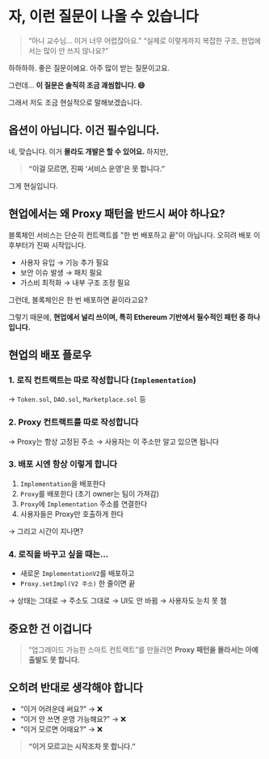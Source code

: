 # 자, 이런 질문이 나올 수 있습니다

> “아니 교수님... 이거 너무 어렵잖아요.”
> “실제로 이렇게까지 복잡한 구조, 현업에서는 많이 안 쓰지 않나요?”

하하하하.
좋은 질문이에요.
아주 많이 받는 질문이고요.

그런데…
**이 질문은 솔직히 조금 괘씸합니다. 😄**

그래서 저도 조금 현실적으로 말해보겠습니다.

## 옵션이 아닙니다. 이건 **필수입니다.**

네, 맞습니다.
이거 **몰라도 개발은 할 수 있어요.**
하지만,

> **“이걸 모르면, 진짜 ‘서비스 운영’은 못 합니다.”**

그게 현실입니다.

## 현업에서는 왜 Proxy 패턴을 반드시 써야 하나요?

블록체인 서비스는 단순히 컨트랙트를 "한 번 배포하고 끝"이 아닙니다.
오히려 배포 이후부터가 진짜 시작입니다.

- 사용자 유입 → 기능 추가 필요
- 보안 이슈 발생 → 패치 필요
- 가스비 최적화 → 내부 구조 조정 필요

그런데, 블록체인은 한 번 배포하면 끝이라고요?

그렇기 때문에, **현업에서 널리 쓰이며, 특히 Ethereum 기반에서 필수적인 패턴 중 하나입니다.**

## 현업의 배포 플로우

### 1. 로직 컨트랙트는 따로 작성합니다 (`Implementation`)

→ `Token.sol`, `DAO.sol`, `Marketplace.sol` 등

### 2. Proxy 컨트랙트를 따로 작성합니다

→ Proxy는 항상 고정된 주소
→ 사용자는 이 주소만 알고 있으면 됩니다

### 3. 배포 시엔 항상 이렇게 합니다

1. `Implementation`을 배포한다
2. `Proxy`를 배포한다 (초기 owner는 팀이 가져감)
3. `Proxy`에 `Implementation` 주소를 연결한다
4. 사용자들은 Proxy만 호출하게 한다

→ 그리고 시간이 지나면?

### 4. 로직을 바꾸고 싶을 때는…

- 새로운 `ImplementationV2`를 배포하고
- `Proxy.setImpl(V2 주소)` 한 줄이면 끝

→ 상태는 그대로
→ 주소도 그대로
→ UI도 안 바뀜
→ 사용자도 눈치 못 챔

## 중요한 건 이겁니다

> “업그레이드 가능한 스마트 컨트랙트”를 만들려면
> **Proxy 패턴을 몰라서는 아예 출발도 못 합니다.**

## 오히려 반대로 생각해야 합니다

- “이거 어려운데 써요?” → ❌
- “이거 안 쓰면 운영 가능해요?” → ❌
- “이거 모르면 어때요?” → ❌

> **“이거 모르고는 시작조차 못 합니다.”**
